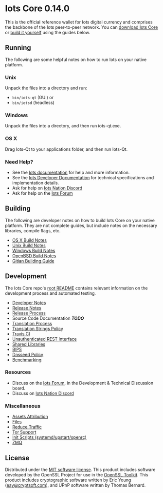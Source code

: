 Iots Core 0.14.0
=====================

This is the official reference wallet for Iots digital currency and comprises the backbone of the Iots peer-to-peer network. You can [download Iots Core](https://www.iots.org/downloads/) or [build it yourself](#building) using the guides below.

Running
---------------------
The following are some helpful notes on how to run Iots on your native platform.

### Unix

Unpack the files into a directory and run:

- `bin/iots-qt` (GUI) or
- `bin/iotsd` (headless)

### Windows

Unpack the files into a directory, and then run iots-qt.exe.

### OS X

Drag Iots-Qt to your applications folder, and then run Iots-Qt.

### Need Help?

* See the [Iots documentation](https://docs.iots.org)
for help and more information.
* See the [Iots Developer Documentation](https://iots-docs.github.io/) 
for technical specifications and implementation details.
* Ask for help on [Iots Nation Discord](http://iotschat.org)
* Ask for help on the [Iots Forum](https://iots.org/forum)

Building
---------------------
The following are developer notes on how to build Iots Core on your native platform. They are not complete guides, but include notes on the necessary libraries, compile flags, etc.

- [OS X Build Notes](build-osx.md)
- [Unix Build Notes](build-unix.md)
- [Windows Build Notes](build-windows.md)
- [OpenBSD Build Notes](build-openbsd.md)
- [Gitian Building Guide](gitian-building.md)

Development
---------------------
The Iots Core repo's [root README](/README.md) contains relevant information on the development process and automated testing.

- [Developer Notes](developer-notes.md)
- [Release Notes](release-notes.md)
- [Release Process](release-process.md)
- Source Code Documentation ***TODO***
- [Translation Process](translation_process.md)
- [Translation Strings Policy](translation_strings_policy.md)
- [Travis CI](travis-ci.md)
- [Unauthenticated REST Interface](REST-interface.md)
- [Shared Libraries](shared-libraries.md)
- [BIPS](bips.md)
- [Dnsseed Policy](dnsseed-policy.md)
- [Benchmarking](benchmarking.md)

### Resources
* Discuss on the [Iots Forum](https://iots.org/forum), in the Development & Technical Discussion board.
* Discuss on [Iots Nation Discord](http://iotschat.org)

### Miscellaneous
- [Assets Attribution](assets-attribution.md)
- [Files](files.md)
- [Reduce Traffic](reduce-traffic.md)
- [Tor Support](tor.md)
- [Init Scripts (systemd/upstart/openrc)](init.md)
- [ZMQ](zmq.md)

License
---------------------
Distributed under the [MIT software license](/COPYING).
This product includes software developed by the OpenSSL Project for use in the [OpenSSL Toolkit](https://www.openssl.org/). This product includes
cryptographic software written by Eric Young ([eay@cryptsoft.com](mailto:eay@cryptsoft.com)), and UPnP software written by Thomas Bernard.

